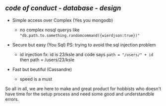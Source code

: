 ***code of conduct - database - design***
-----------------------------------

 - Simple access over Complex (Yes you mongodb)
    * no complex nosql querys like ```"db.path.to.something.randomcommand({wierdjson:true})"```
 - Secure but easy (You Sql) PS: trying to avoid the sql injection problem
    * id injection fx: id is 23/ksle and code says ``` path = "/users/" + id ``` then path = /users/23/ksle
 
 - Fast but beutiful (Cassandre)
    * speed is a must

So all in all,  we are here to make and great product for hobbists who doesn't have time
for the setup process and need some good and understandble errors.